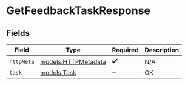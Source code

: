 # GetFeedbackTaskResponse


## Fields

| Field                                            | Type                                             | Required                                         | Description                                      |
| ------------------------------------------------ | ------------------------------------------------ | ------------------------------------------------ | ------------------------------------------------ |
| `httpMeta`                                       | [models.HTTPMetadata](../models/httpmetadata.md) | :heavy_check_mark:                               | N/A                                              |
| `task`                                           | [models.Task](../models/task.md)                 | :heavy_minus_sign:                               | OK                                               |